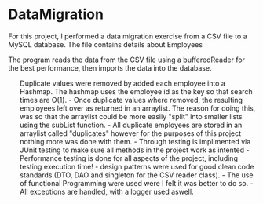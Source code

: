 # DataMigration

For this project, I performed a data migration exercise from a CSV file to a MySQL database. The file contains details about Employees

The program reads the data from the CSV file using a bufferedReader for the best performance, then imports the data into the database. 

<ul> Duplicate values were removed by added each employee into a Hashmap. The hashmap uses the employee id as the key so that search times are O(1).
- Once duplicate values where removed, the resulting employees left over as returned in an arraylist. The reason for doing this, was so that the arraylist could be more easily "split" into smaller lists using the subList function.
- All duplicate employees are stored in an arraylist called "duplicates" however for the purposes of this project nothing more was done with them.
- Through testing is implimented via JUnit testing to make sure all methods in the project work as intented
- Performance testing is done for all aspects of the project, including testing execution time!
- design patterns were used for good clean code standards (DTO, DAO and singleton for the CSV reader class).
- The use of functional Programming were used were I felt it was better to do so.
- All exceptions are handled, with a logger used aswell.
